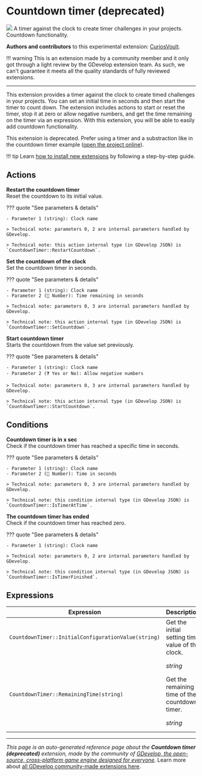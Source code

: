 # Countdown timer (deprecated)

<img src="https://asset-resources.gdevelop.io/public-resources/Icons/Line Hero Pack/Master/SVG/UI Essentials/a87576ab3a35744221b26f87e4409ec174fb8fb79435b181232c40c29ac7340e_UI Essentials_sand_clock_time.svg" class="extension-icon"></img>
A timer against the clock to create timer challenges in your projects. Countdown functionality.

**Authors and contributors** to this experimental extension: [CuriosVoult](https://gd.games/CuriosVoult).

!!! warning
    This is an extension made by a community member and it only got through a
    light review by the GDevelop extension team. As such, we can't guarantee it
    meets all the quality standards of fully reviewed extensions.

---

This extension provides a timer against the clock to create timed challenges in your projects. You can set an initial time in seconds and then start the timer to count down. The extension includes actions to start or reset the timer, stop it at zero or allow negative numbers, and get the time remaining on the timer via an expression. With this extension, you will be able to easily add countdown functionality.

This extension is deprecated. Prefer using a timer and a substraction like in the countdown timer example ([open the project online](https://editor.gdevelop.io/?project=example://count-down-timer)).

!!! tip
    Learn [how to install new extensions](/gdevelop5/extensions/search) by following a step-by-step guide.

## Actions

**Restart the countdown timer**  
Reset the countdown to its initial value.

??? quote "See parameters & details"

    - Parameter 1 (string): Clock name

    > Technical note: parameters 0, 2 are internal parameters handled by GDevelop.

    > Technical note: this action internal type (in GDevelop JSON) is `CountdownTimer::RestartCountdown`.

**Set the countdown of the clock**  
Set the countdown timer in seconds.

??? quote "See parameters & details"

    - Parameter 1 (string): Clock name
    - Parameter 2 (🔢 Number): Time remaining in seconds

    > Technical note: parameters 0, 3 are internal parameters handled by GDevelop.

    > Technical note: this action internal type (in GDevelop JSON) is `CountdownTimer::SetCountdown`.

**Start countdown timer**  
Starts the countdown from the value set previously.

??? quote "See parameters & details"

    - Parameter 1 (string): Clock name
    - Parameter 2 (❓ Yes or No): Allow negative numbers

    > Technical note: parameters 0, 3 are internal parameters handled by GDevelop.

    > Technical note: this action internal type (in GDevelop JSON) is `CountdownTimer::StartCountdown`.

## Conditions

**Countdown timer is in x sec**  
Check if the countdown timer has reached a specific time in seconds.

??? quote "See parameters & details"

    - Parameter 1 (string): Clock name
    - Parameter 2 (🔢 Number): Time in seconds

    > Technical note: parameters 0, 3 are internal parameters handled by GDevelop.

    > Technical note: this condition internal type (in GDevelop JSON) is `CountdownTimer::IsTimerAtTime`.

**The countdown timer has ended**  
Check if the countdown timer has reached zero.

??? quote "See parameters & details"

    - Parameter 1 (string): Clock name

    > Technical note: parameters 0, 2 are internal parameters handled by GDevelop.

    > Technical note: this condition internal type (in GDevelop JSON) is `CountdownTimer::IsTimerFinished`.

## Expressions

| Expression | Description |  |
|-----|-----|-----|
| `CountdownTimer::InitialConfigurationValue(string)` | Get the initial setting time value of the clock. ||
| | _string_ | Clock name |
| `CountdownTimer::RemainingTime(string)` | Get the remaining time of the countdown timer. ||
| | _string_ | Clock name |


---

*This page is an auto-generated reference page about the **Countdown timer (deprecated)** extension, made by the community of [GDevelop, the open-source, cross-platform game engine designed for everyone](https://gdevelop.io/).* Learn more about [all GDevelop community-made extensions here](/gdevelop5/extensions).